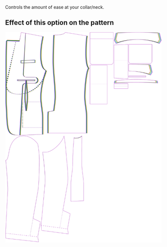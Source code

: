 
Controls the amount of ease at your collar/neck.


## Effect of this option on the pattern
![This image shows the effect of this option by superimposing several variants that have a different value for this option](jaeger_collarease_sample.svg "Effect of this option on the pattern")
